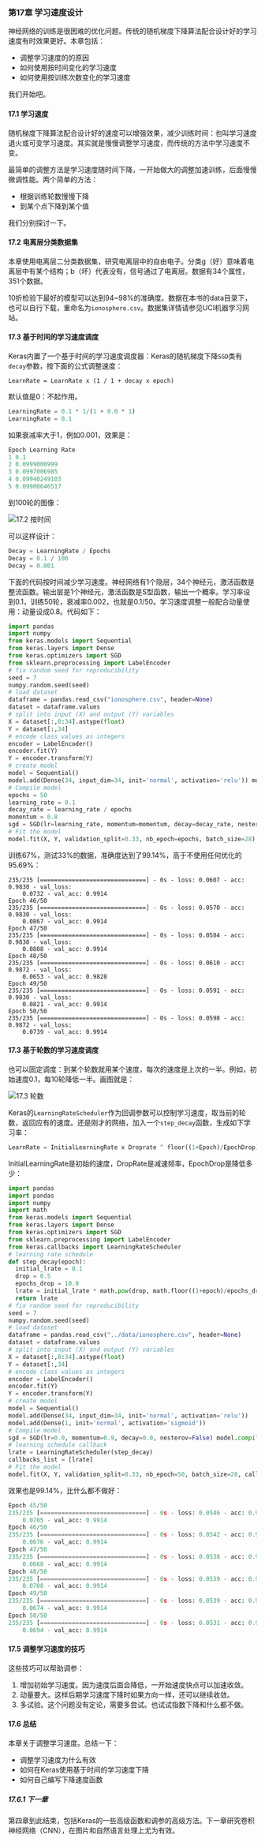 ### 第17章 学习速度设计

神经网络的训练是很困难的优化问题。传统的随机梯度下降算法配合设计好的学习速度有时效果更好。本章包括：

- 调整学习速度的的原因
- 如何使用按时间变化的学习速度
- 如何使用按训练次数变化的学习速度

我们开始吧。

#### 17.1 学习速度

随机梯度下降算法配合设计好的速度可以增强效果，减少训练时间：也叫学习速度退火或可变学习速度。其实就是慢慢调整学习速度，而传统的方法中学习速度不变。

最简单的调整方法是学习速度随时间下降，一开始做大的调整加速训练，后面慢慢微调性能。两个简单的方法：

- 根据训练轮数慢慢下降
- 到某个点下降到某个值

我们分别探讨一下。

#### 17.2 电离层分类数据集

本章使用电离层二分类数据集，研究电离层中的自由电子。分类g（好）意味着电离层中有某个结构；b（坏）代表没有，信号通过了电离层。数据有34个属性，351个数据。

10折检验下最好的模型可以达到94~98%的准确度。数据在本书的data目录下，也可以自行下载，重命名为```ionosphere.csv```。数据集详情请参见UCI机器学习网站。

#### 17.3 基于时间的学习速度调度

Keras内置了一个基于时间的学习速度调度器：Keras的随机梯度下降```SGD```类有```decay```参数，按下面的公式调整速度：

```
LearnRate = LearnRate x (1 / 1 + decay x epoch)
```

默认值是0：不起作用。

```python
LearningRate = 0.1 * 1/(1 + 0.0 * 1)
LearningRate = 0.1
```

如果衰减率大于1，例如0.001，效果是：

```python
Epoch Learning Rate 
1 0.1
2 0.0999000999 
3 0.0997006985 
4 0.09940249103 
5 0.09900646517
```

到100轮的图像：

![17.2 按时间](https://i.imgur.com/aGgYVXf.png)

可以这样设计：

```python
Decay = LearningRate / Epochs
Decay = 0.1 / 100
Decay = 0.001
```

下面的代码按时间减少学习速度。神经网络有1个隐层，34个神经元，激活函数是整流函数。输出层是1个神经元，激活函数是S型函数，输出一个概率。学习率设到0.1，训练50轮，衰减率0.002，也就是0.1/50。学习速度调整一般配合动量使用：动量设成0.8。代码如下：

```python
import pandas
import numpy
from keras.models import Sequential
from keras.layers import Dense
from keras.optimizers import SGD
from sklearn.preprocessing import LabelEncoder
# fix random seed for reproducibility
seed = 7
numpy.random.seed(seed)
# load dataset
dataframe = pandas.read_csv("ionosphere.csv", header=None)
dataset = dataframe.values
# split into input (X) and output (Y) variables
X = dataset[:,0:34].astype(float)
Y = dataset[:,34]
# encode class values as integers
encoder = LabelEncoder()
encoder.fit(Y)
Y = encoder.transform(Y)
# create model
model = Sequential()
model.add(Dense(34, input_dim=34, init='normal', activation='relu')) model.add(Dense(1, init='normal', activation='sigmoid'))
# Compile model
epochs = 50
learning_rate = 0.1
decay_rate = learning_rate / epochs
momentum = 0.8
sgd = SGD(lr=learning_rate, momentum=momentum, decay=decay_rate, nesterov=False) model.compile(loss='binary_crossentropy', optimizer=sgd, metrics=['accuracy'])
# Fit the model
model.fit(X, Y, validation_split=0.33, nb_epoch=epochs, batch_size=28)
```

训练67%，测试33%的数据，准确度达到了99.14%，高于不使用任何优化的95.69%：

```
235/235 [==============================] - 0s - loss: 0.0607 - acc: 0.9830 - val_loss:
    0.0732 - val_acc: 0.9914
Epoch 46/50
235/235 [==============================] - 0s - loss: 0.0570 - acc: 0.9830 - val_loss:
    0.0867 - val_acc: 0.9914
Epoch 47/50
235/235 [==============================] - 0s - loss: 0.0584 - acc: 0.9830 - val_loss:
    0.0808 - val_acc: 0.9914
Epoch 48/50
235/235 [==============================] - 0s - loss: 0.0610 - acc: 0.9872 - val_loss:
    0.0653 - val_acc: 0.9828
Epoch 49/50
235/235 [==============================] - 0s - loss: 0.0591 - acc: 0.9830 - val_loss:
    0.0821 - val_acc: 0.9914
Epoch 50/50
235/235 [==============================] - 0s - loss: 0.0598 - acc: 0.9872 - val_loss:
    0.0739 - val_acc: 0.9914
```

#### 17.3 基于轮数的学习速度调度

也可以固定调度：到某个轮数就用某个速度，每次的速度是上次的一半。例如，初始速度0.1，每10轮降低一半。画图就是：

![17.3 轮数](https://i.imgur.com/xKKILzV.png)

Keras的```LearningRateScheduler```作为回调参数可以控制学习速度，取当前的轮数，返回应有的速度。还是刚才的网络，加入一个```step_decay```函数，生成如下学习率：

```Python
LearnRate = InitialLearningRate x Droprate ^ floor((1+Epoch)/EpochDrop)
```

InitialLearningRate是初始的速度，DropRate是减速频率，EpochDrop是降低多少：

```python
import pandas
import pandas
import numpy
import math
from keras.models import Sequential
from keras.layers import Dense
from keras.optimizers import SGD
from sklearn.preprocessing import LabelEncoder
from keras.callbacks import LearningRateScheduler
# learning rate schedule
def step_decay(epoch):
  initial_lrate = 0.1
  drop = 0.5
  epochs_drop = 10.0
  lrate = initial_lrate * math.pow(drop, math.floor((1+epoch)/epochs_drop))
  return lrate
# fix random seed for reproducibility
seed = 7
numpy.random.seed(seed)
# load dataset
dataframe = pandas.read_csv("../data/ionosphere.csv", header=None)
dataset = dataframe.values
# split into input (X) and output (Y) variables
X = dataset[:,0:34].astype(float)
Y = dataset[:,34]
# encode class values as integers
encoder = LabelEncoder()
encoder.fit(Y)
Y = encoder.transform(Y)
# create model
model = Sequential()
model.add(Dense(34, input_dim=34, init='normal', activation='relu'))
model.add(Dense(1, init='normal', activation='sigmoid'))
# Compile model
sgd = SGD(lr=0.0, momentum=0.9, decay=0.0, nesterov=False) model.compile(loss='binary_crossentropy', optimizer=sgd, metrics=['accuracy'])
# learning schedule callback
lrate = LearningRateScheduler(step_decay)
callbacks_list = [lrate]
# Fit the model
model.fit(X, Y, validation_split=0.33, nb_epoch=50, batch_size=28, callbacks=callbacks_list)
```

效果也是99.14%，比什么都不做好：

```python
Epoch 45/50
235/235 [==============================] - 0s - loss: 0.0546 - acc: 0.9830 - val_loss:
    0.0705 - val_acc: 0.9914
Epoch 46/50
235/235 [==============================] - 0s - loss: 0.0542 - acc: 0.9830 - val_loss:
    0.0676 - val_acc: 0.9914
Epoch 47/50
235/235 [==============================] - 0s - loss: 0.0538 - acc: 0.9830 - val_loss:
    0.0668 - val_acc: 0.9914
Epoch 48/50
235/235 [==============================] - 0s - loss: 0.0539 - acc: 0.9830 - val_loss:
    0.0708 - val_acc: 0.9914
Epoch 49/50
235/235 [==============================] - 0s - loss: 0.0539 - acc: 0.9830 - val_loss:
    0.0674 - val_acc: 0.9914
Epoch 50/50
235/235 [==============================] - 0s - loss: 0.0531 - acc: 0.9830 - val_loss:
    0.0694 - val_acc: 0.9914
```

#### 17.5 调整学习速度的技巧

这些技巧可以帮助调参：

1. 增加初始学习速度。因为速度后面会降低，一开始速度快点可以加速收敛。
2. 动量要大。这样后期学习速度下降时如果方向一样，还可以继续收敛。
3. 多试验。这个问题没有定论，需要多尝试。也试试指数下降和什么都不做。

#### 17.6 总结

本章关于调整学习速度。总结一下：

- 调整学习速度为什么有效
- 如何在Keras使用基于时间的学习速度下降
- 如何自己编写下降速度函数

##### 17.6.1 下一章

第四章到此结束，包括Keras的一些高级函数和调参的高级方法。下一章研究卷积神经网络（CNN），在图片和自然语言处理上尤为有效。


